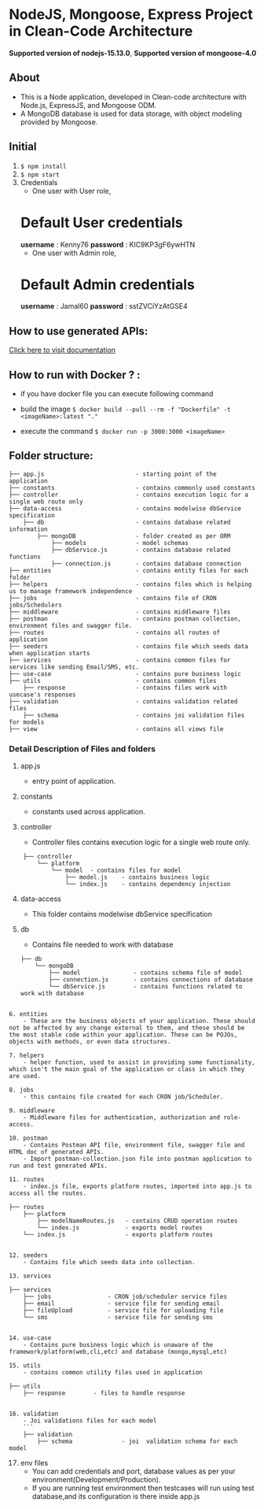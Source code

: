 # NodeJS, Mongoose, Express Project in Clean-Code Architecture

**Supported version of nodejs-15.13.0**,
**Supported version of mongoose-4.0**

## About 
- This is a Node application, developed in Clean-code architecture with Node.js, ExpressJS, and Mongoose ODM.
- A MongoDB database is used for data storage, with object modeling provided by Mongoose.

## Initial
1. ```$ npm install```
2. ```$ npm start```
3. Credentials
	- One user with User role,
	# Default User credentials
	**username** : Kenny76
	**password** : KlC9KP3gF6ywHTN
	- One user with Admin role,
	# Default Admin credentials
	**username** : Jamal60
	**password** : sstZVCiYzAtGSE4
	
## How to use generated APIs:
[Click here to visit documentation](<https://docs.dhiwise.com/knowledgehub/generated-node.js-apis> "API Documentation")

## How to run with Docker ? :
- if you have docker file you can execute following command

- build the image
	```$ docker build --pull --rm -f "Dockerfile" -t <imageName>:latest "." ```

- execute the command
	```$ docker run -p 3000:3000 <imageName> ```

## Folder structure:
```
├── app.js              			- starting point of the application
├── constants         				- contains commonly used constants
├── controller         				- contains execution logic for a single web route only
├── data-access         			- contains modelwise dbService specification
	├── db                			- contains database related information
		├── mongoDB            		- folder created as per ORM
			├── models              - model schemas
			├── dbService.js        - contains database related functions
			├── connection.js       - contains database connection
├── entities                		- contains entity files for each folder
├── helpers            				- contains files which is helping us to manage framework independence
├── jobs                 			- contains file of CRON jobs/Schedulers
├── middleware                		- contains middleware files
├── postman                			- contains postman collection, environment files and swagger file.
├── routes                			- contains all routes of application
├── seeders                			- contains file which seeds data when application starts
├── services                		- contains common files for services like sending Email/SMS, etc.
├── use-case                		- contains pure business logic
├── utils                			- contains common files
	├── response                	- contains files work with usecase's responses
├── validation                		- contains validation related files
	├── schema                		- contains joi validation files for models
├── view                			- contains all views file

```


### Detail Description of Files and folders

1. app.js
	- entry point of application.

2. constants
	- constants used across application.

3. controller
	- Controller files contains execution logic for a single web route only.
```
	├── controller
		└── platform
			└── model  - contains files for model
				├── model.js  	- contains business logic
				└── index.js  	- contains dependency injection
```

4. data-access
	- This folder contains modelwise dbService specification

5. db
	- Contains file needed to work with database
	```
	├── db
		└── mongoDB
			├── model  				- contains schema file of model
			├── connection.js  		- contains connections of database
			└── dbService.js  		- contains functions related to work with database
```

6. entities
	- These are the business objects of your application. These should not be affected by any change external to them, and these should be the most stable code within your application. These can be POJOs, objects with methods, or even data structures.

7. helpers
	- helper function, used to assist in providing some functionality, which isn't the main goal of the application or class in which they are used.

8. jobs
	- this contains file created for each CRON job/Scheduler.

9. middleware
	- Middleware files for authentication, authorization and role-access.

10. postman
	- Contains Postman API file, environment file, swagger file and HTML doc of generated APIs.
	- Import postman-collection.json file into postman application to run and test generated APIs.

11. routes
	- index.js file, exports platform routes, imported into app.js to access all the routes.
```
	├── routes
		├── platform
			├── modelNameRoutes.js   - contains CRUD operation routes
			└── index.js             - exports model routes
		└── index.js                 - exports platform routes
```

12. seeders
	- Contains file which seeds data into collection.

13. services
```
	├── services
		├── jobs                - CRON job/scheduler service files
		├── email               - service file for sending email
		├── fileUpload          - service file for uploading file
		└── sms                 - service file for sending sms
```

14. use-case
	- Contains pure business logic which is unaware of the framework/platform(web,cli,etc) and database (mongo,mysql,etc)

15. utils
	- contains common utility files used in application
```
	├── utils
		├── response        - files to handle response
```

16. validation
	- Joi validations files for each model
	```
	├── validation
		├── schema              - joi  validation schema for each model
```

17. env files
	- You can add credentials and port, database values as per your environment(Development/Production).
	- If you are running test environment then testcases will run using test database,and its configuration is there inside app.js
